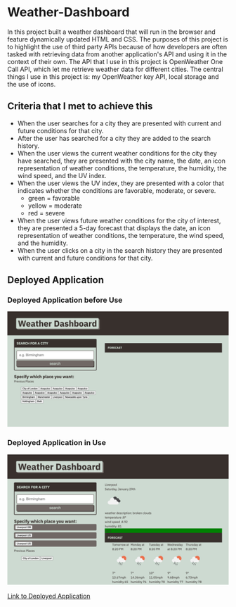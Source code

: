 # Weather-Dashboard

In this project built a weather dashboard that will run in the browser and feature dynamically updated HTML and CSS. The purposes of this project is to highlight the use of third party APIs because of how developers are often tasked with retrieving data from another application's API and using it in the context of their own. The API that I use in this project is OpenWeather One Call API, which let me retrieve weather data for different cities. The central things I use in this project is: my OpenWeather key API, local storage and the use of icons. 

## Criteria that I met to achieve this

* When the user searches for a city they are presented with current and future conditions for that city.
* After the user has searched for a city they are added to the search history.
* When the user views the current weather conditions for the city they have searched, they are presented with the city name, the date, an icon representation of weather conditions, the temperature, the humidity, the wind speed, and the UV index.
* When the user views the UV index, they are presented with a color that indicates whether the conditions are favorable, moderate, or severe. 
  * green = favorable
  * yellow = moderate
  * red = severe
* When the user views future weather conditions for the city of interest, they are presented a 5-day forecast that displays the date, an icon representation of weather conditions, the temperature, the wind speed, and the humidity.
* When the user clicks on a city in the search history they are presented with current and future conditions for that city.

## Deployed Application

### Deployed Application before Use

![Deployed Application before Use](./Assets/images/Before-Use-Deployed-Application.png?raw=true)

### Deployed Application in Use

![Deployed Application in use](./Assets/images/Deployed-Application.png?raw=true)

[Link to Deployed Application](https://lisacr01.github.io/Weather-Dashboard/)

